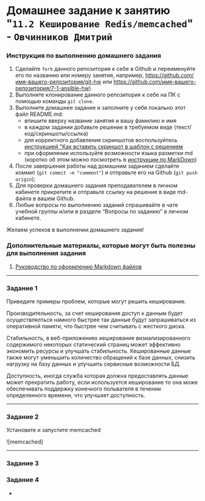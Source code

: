 # Домашнее задание к занятию "`11.2 Кеширование Redis/memcached`" - `Овчинников Дмитрий`


### Инструкция по выполнению домашнего задания

   1. Сделайте `fork` данного репозитория к себе в Github и переименуйте его по названию или номеру занятия, например, https://github.com/имя-вашего-репозитория/git-hw или  https://github.com/имя-вашего-репозитория/7-1-ansible-hw).
   2. Выполните клонирование данного репозитория к себе на ПК с помощью команды `git clone`.
   3. Выполните домашнее задание и заполните у себя локально этот файл README.md:
      - впишите вверху название занятия и вашу фамилию и имя
      - в каждом задании добавьте решение в требуемом виде (текст/код/скриншоты/ссылка)
      - для корректного добавления скриншотов воспользуйтесь [инструкцией "Как вставить скриншот в шаблон с решением](https://github.com/netology-code/sys-pattern-homework/blob/main/screen-instruction.md)
      - при оформлении используйте возможности языка разметки md (коротко об этом можно посмотреть в [инструкции  по MarkDown](https://github.com/netology-code/sys-pattern-homework/blob/main/md-instruction.md))
   4. После завершения работы над домашним заданием сделайте коммит (`git commit -m "comment"`) и отправьте его на Github (`git push origin`);
   5. Для проверки домашнего задания преподавателем в личном кабинете прикрепите и отправьте ссылку на решение в виде md-файла в вашем Github.
   6. Любые вопросы по выполнению заданий спрашивайте в чате учебной группы и/или в разделе “Вопросы по заданию” в личном кабинете.
   
Желаем успехов в выполнении домашнего задания!
   
### Дополнительные материалы, которые могут быть полезны для выполнения задания

1. [Руководство по оформлению Markdown файлов](https://gist.github.com/Jekins/2bf2d0638163f1294637#Code)

---

### Задание 1

Приведите примеры проблем, которые могут решить кеширование.

Производительность, за счет кеширования доступ к данным будет осуществлялться намного 
быстрее так данные будут запрашиваться из оперативной памяти, что быстрее чем считывать 
с жесткого диска. 

Стабильность, в веб-приложениях кеширование визиализированного содержимого
некоторых статический страниц может эффективно экономить ресурсы и улучшать 
стабильность. Кешированные данные также могут уменьшить количество обращений к базе 
данных, снизить нагрузку на базу данных и улучшить сервисные возможности БД.

Доступность, иногда служба которая должна предоставлять данные может прекратить работу, 
если используется кеширование то она може обеспечивать поддержку конечного польвателя
в течении определенного времени, что улучшает доступность. 

---

### Задание 2

Установите и запустите memcached

![memcached]
 

---

### Задание 3




### Задание 4

-

